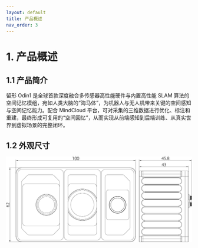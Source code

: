```yaml
---
layout: default
title: 产品概述
nav_order: 3
---
```


# 1. 产品概述

## 1.1  产品简介
 
留形 Odin1 是全球首款深度融合多传感器高性能硬件与内置高性能 SLAM 算法的空间记忆模组，宛如人类大脑的“海马体”，为机器人与无人机带来关键的空间感知与空间记忆能力。配合 MindCloud 平台，可对采集的三维数据进行优化、标注和重建，最终形成可复用的“空间回忆”，从而实现从前端感知到后端训练、从真实世界到虚拟场景的完整闭环。

## 1.2 外观尺寸

![](assets/img/resources1.png)

